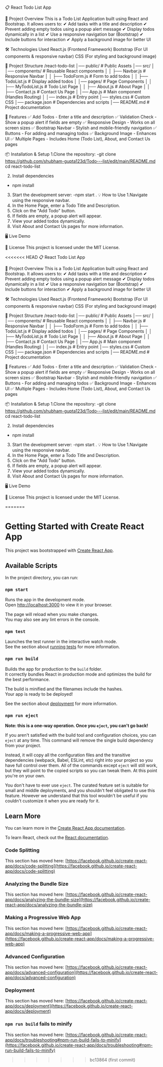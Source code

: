 📋 React Todo List App

🚀 Project Overview
This is a Todo List Application built using React and Bootstrap. It allows users to:
✔ Add tasks with a title and description
✔ Prevent adding empty todos using a popup alert message
✔ Display todos dynamically in a list
✔ Use a responsive navigation bar (Bootstrap)
✔ Include buttons for interaction
✔ Apply a background image for better UI

🛠 Technologies Used
React.js (Frontend Framework)
Bootstrap (For UI components & responsive navbar)
CSS (For styling and background image)

📂 Project Structure
/react-todo-list
│── public/                # Public Assets
│── src/
│   │── components/        # Reusable React components
│   │   ├── Navbar.js      # Responsive Navbar
│   │   ├── TodoForm.js    # Form to add todos
│   │   ├── TodoList.js    # Display added todos
│   │── pages/             # Page Components
│   │   ├── MyTodoList.js        # Todo List Page
│   │   ├── About.js       # About Page
│   │   ├── Contact.js     # Contact Us Page
│   │── App.js             # Main component (Handles Routing)
│   │── index.js           # Entry point
│── styles.css             # Custom CSS
│── package.json           # Dependencies and scripts
│── README.md              # Project documentation

🎯 Features
✅ Add Todos - Enter a title and description
✅ Validation Check - Show a popup alert if fields are empty
✅ Responsive Design - Works on all screen sizes
✅ Bootstrap Navbar - Stylish and mobile-friendly navigation
✅ Buttons - For adding and managing todos
✅ Background Image - Enhances UI
✅ Multiple Pages - Includes Home (Todo List), About, and Contact Us pages

📦 Installation & Setup
1.Clone the repository:
-git clone https://github.com/shubham-gupta123d/Todo---list/edit/main/README.md
cd react-todo-list

2. Install dependencies
- npm install

3. Start the development server:
 -npm start
.
💡 How to Use
1.Navigate using the responsive navbar.
2. In the Home Page, enter a Todo Title and Description.
3. Click on the "Add Todo" button.
4. If fields are empty, a popup alert will appear.
5. View your added todos dynamically.
6. Visit About and Contact Us pages for more information.

🖥 Live Demo


📜 License
This project is licensed under the MIT License.


<<<<<<< HEAD
📋 React Todo List App

🚀 Project Overview
This is a Todo List Application built using React and Bootstrap. It allows users to:
✔ Add tasks with a title and description
✔ Prevent adding empty todos using a popup alert message
✔ Display todos dynamically in a list
✔ Use a responsive navigation bar (Bootstrap)
✔ Include buttons for interaction
✔ Apply a background image for better UI

🛠 Technologies Used
React.js (Frontend Framework)
Bootstrap (For UI components & responsive navbar)
CSS (For styling and background image)

📂 Project Structure
/react-todo-list
│── public/                # Public Assets
│── src/
│   │── components/        # Reusable React components
│   │   ├── Navbar.js      # Responsive Navbar
│   │   ├── TodoForm.js    # Form to add todos
│   │   ├── TodoList.js    # Display added todos
│   │── pages/             # Page Components
│   │   ├── MyTodoList.js        # Todo List Page
│   │   ├── About.js       # About Page
│   │   ├── Contact.js     # Contact Us Page
│   │── App.js             # Main component (Handles Routing)
│   │── index.js           # Entry point
│── styles.css             # Custom CSS
│── package.json           # Dependencies and scripts
│── README.md              # Project documentation

🎯 Features
✅ Add Todos - Enter a title and description
✅ Validation Check - Show a popup alert if fields are empty
✅ Responsive Design - Works on all screen sizes
✅ Bootstrap Navbar - Stylish and mobile-friendly navigation
✅ Buttons - For adding and managing todos
✅ Background Image - Enhances UI
✅ Multiple Pages - Includes Home (Todo List), About, and Contact Us pages

📦 Installation & Setup
1.Clone the repository:
-git clone https://github.com/shubham-gupta123d/Todo---list/edit/main/README.md
cd react-todo-list

2. Install dependencies
- npm install

3. Start the development server:
 -npm start
.
💡 How to Use
1.Navigate using the responsive navbar.
2. In the Home Page, enter a Todo Title and Description.
3. Click on the "Add Todo" button.
4. If fields are empty, a popup alert will appear.
5. View your added todos dynamically.
6. Visit About and Contact Us pages for more information.

🖥 Live Demo


📜 License
This project is licensed under the MIT License.



=======
# Getting Started with Create React App

This project was bootstrapped with [Create React App](https://github.com/facebook/create-react-app).

## Available Scripts

In the project directory, you can run:

### `npm start`

Runs the app in the development mode.\
Open [http://localhost:3000](http://localhost:3000) to view it in your browser.

The page will reload when you make changes.\
You may also see any lint errors in the console.

### `npm test`

Launches the test runner in the interactive watch mode.\
See the section about [running tests](https://facebook.github.io/create-react-app/docs/running-tests) for more information.

### `npm run build`

Builds the app for production to the `build` folder.\
It correctly bundles React in production mode and optimizes the build for the best performance.

The build is minified and the filenames include the hashes.\
Your app is ready to be deployed!

See the section about [deployment](https://facebook.github.io/create-react-app/docs/deployment) for more information.

### `npm run eject`

**Note: this is a one-way operation. Once you `eject`, you can't go back!**

If you aren't satisfied with the build tool and configuration choices, you can `eject` at any time. This command will remove the single build dependency from your project.

Instead, it will copy all the configuration files and the transitive dependencies (webpack, Babel, ESLint, etc) right into your project so you have full control over them. All of the commands except `eject` will still work, but they will point to the copied scripts so you can tweak them. At this point you're on your own.

You don't have to ever use `eject`. The curated feature set is suitable for small and middle deployments, and you shouldn't feel obligated to use this feature. However we understand that this tool wouldn't be useful if you couldn't customize it when you are ready for it.

## Learn More

You can learn more in the [Create React App documentation](https://facebook.github.io/create-react-app/docs/getting-started).

To learn React, check out the [React documentation](https://reactjs.org/).

### Code Splitting

This section has moved here: [https://facebook.github.io/create-react-app/docs/code-splitting](https://facebook.github.io/create-react-app/docs/code-splitting)

### Analyzing the Bundle Size

This section has moved here: [https://facebook.github.io/create-react-app/docs/analyzing-the-bundle-size](https://facebook.github.io/create-react-app/docs/analyzing-the-bundle-size)

### Making a Progressive Web App

This section has moved here: [https://facebook.github.io/create-react-app/docs/making-a-progressive-web-app](https://facebook.github.io/create-react-app/docs/making-a-progressive-web-app)

### Advanced Configuration

This section has moved here: [https://facebook.github.io/create-react-app/docs/advanced-configuration](https://facebook.github.io/create-react-app/docs/advanced-configuration)

### Deployment

This section has moved here: [https://facebook.github.io/create-react-app/docs/deployment](https://facebook.github.io/create-react-app/docs/deployment)

### `npm run build` fails to minify

This section has moved here: [https://facebook.github.io/create-react-app/docs/troubleshooting#npm-run-build-fails-to-minify](https://facebook.github.io/create-react-app/docs/troubleshooting#npm-run-build-fails-to-minify)
>>>>>>> bc13864 (first commit)
